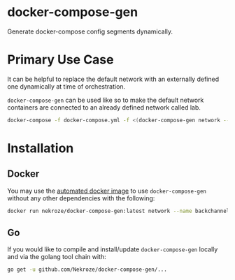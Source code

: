# docker-compose-gen

Generate docker-compose config segments dynamically.

# Primary Use Case

It can be helpful to replace the default network with an externally defined one dynamically at time of orchestration.

`docker-compose-gen` can be used like so to make the default network containers are connected to an already defined network called lab.

```bash
docker-compose -f docker-compose.yml -f <(docker-compose-gen network --compose-version 3.1 --external lab) up
```

# Installation

## Docker

You may use the [automated docker image](https://hub.docker.com/r/nekroze/docker-compose-gen) to use `docker-compose-gen` without any other dependencies with the following:

```bash
docker run nekroze/docker-compose-gen:latest network --name backchannel
```

## Go

If you would like to compile and install/update `docker-compose-gen` locally and via the golang tool chain with:

```bash
go get -u github.com/Nekroze/docker-compose-gen/...
```
